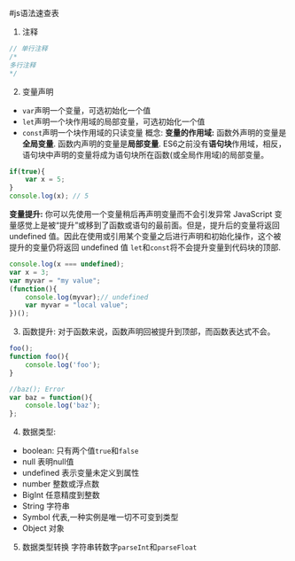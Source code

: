#js语法速查表

1. 注释
```js
// 单行注释
/*
多行注释
*/
```
2. 变量声明
- `var`声明一个变量，可选初始化一个值
- `let`声明一个块作用域的局部变量，可选初始化一个值
- `const`声明一个块作用域的只读变量
概念:
**变量的作用域:**
函数外声明的变量是**全局变量**.
函数内声明的变量是**局部变量**.
ES6之前没有**语句块**作用域，相反，语句块中声明的变量将成为语句块所在函数(或全局作用域)的局部变量。
```js
if(true){
    var x = 5;
}
console.log(x); // 5
```
**变量提升:**
你可以先使用一个变量稍后再声明变量而不会引发异常
JavaScript 变量感觉上是被“提升”或移到了函数或语句的最前面。但是，提升后的变量将返回 undefined 值。因此在使用或引用某个变量之后进行声明和初始化操作，这个被提升的变量仍将返回 undefined 值
`let`和`const`将不会提升变量到代码块的顶部.
```js
console.log(x === undefined);
var x = 3;
var myvar = "my value";
(function(){
    console.log(myvar);// undefined
    var myvar = "local value";
})();
```
3. 函数提升:
对于函数来说，函数声明回被提升到顶部，而函数表达式不会。
```js
foo();
function foo(){
    console.log('foo');
}

//baz(); Error
var baz = function(){
    console.log('baz');
};
```
4. 数据类型:
- boolean: 只有两个值`true`和`false`
- null 表明null值
- undefined 表示变量未定义到属性
- number 整数或浮点数
- BigInt 任意精度到整数
- String 字符串
- Symbol 代表,一种实例是唯一切不可变到类型
- Object 对象

5. 数据类型转换
字符串转数字`parseInt`和`parseFloat`
